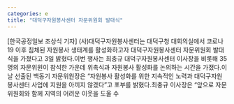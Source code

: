 ```yaml
---
categories: e
title: "대덕구자원봉사센터 자문위원회 발대식"
---
```

[한국공정일보 조상식 기자] (사)대덕구자원봉사센터는 대덕구청 대회의실에서 코로나19 이후 침체된 자원봉사 생태계를 활성화하고자 대덕구자원봉사센터 자문위원회 발대식을 가졌다고 3일 밝혔다.이번 행사는 최충규 대덕구자원봉사센터 이사장을 비롯해 35명의 자문위원이 참석한 가운데 위촉식과 자원봉사 활성화를 논의하는 시간을 가졌다.이날 선출된 백동기 자문위원장은 “자원봉사 활성화를 위한 지속적인 노력과 대덕구자원봉사센터 사업에 지원을 아끼지 않겠다”고 포부를 밝혔다.최충규 이사장은 “앞으로 자문위원회와 함께 지역의 어려운 이웃을 도울 수